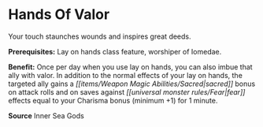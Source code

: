 ﻿---
cssclass: [feats]

---
# Hands Of Valor

Your touch staunches wounds and inspires great deeds.

**Prerequisites:** Lay on hands class feature, worshiper of Iomedae.

**Benefit:** Once per day when you use lay on hands, you can also imbue that ally with valor. In addition to the normal effects of your lay on hands, the targeted ally gains a _[[items/Weapon Magic Abilities/Sacred|sacred]]_ bonus on attack rolls and on saves against _[[universal monster rules/Fear|fear]]_ effects equal to your Charisma bonus (minimum +1) for 1 minute.

**Source** Inner Sea Gods
